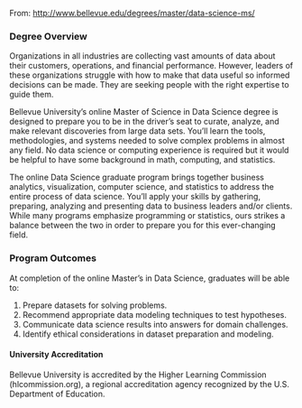 From: http://www.bellevue.edu/degrees/master/data-science-ms/

### Degree Overview
Organizations in all industries are collecting vast amounts of data about their customers, operations, and financial performance. However, leaders of these organizations struggle with how to make that data useful so informed decisions can be made. They are seeking people with the right expertise to guide them.

Bellevue University’s online Master of Science in Data Science degree is designed to prepare you to be in the driver’s seat to curate, analyze, and make relevant discoveries from large data sets. You’ll learn the tools, methodologies, and systems needed to solve complex problems in almost any field. No data science or computing experience is required but it would be helpful to have some background in math, computing, and statistics.

The online Data Science graduate program brings together business analytics, visualization, computer science, and statistics to address the entire process of data science. You’ll apply your skills by gathering, preparing, analyzing and presenting data to business leaders and/or clients. While many programs emphasize programming or statistics, ours strikes a balance between the two in order to prepare you for this ever-changing field.

### Program Outcomes
At completion of the online Master’s in Data Science, graduates will be able to:

1. Prepare datasets for solving problems.
1. Recommend appropriate data modeling techniques to test hypotheses.
1. Communicate data science results into answers for domain challenges.
1. Identify ethical considerations in dataset preparation and modeling.

#### University Accreditation
Bellevue University is accredited by the Higher Learning Commission (hlcommission.org), a regional accreditation agency recognized by the U.S. Department of Education.
